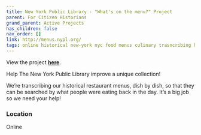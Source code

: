 ```yaml
---
title: New York Public Library - "What's on the menu?" Project
parent: For Citizen Historians
grand_parent: Active Projects
has_children: false
nav_order: []
link: http://menus.nypl.org/
tags: online historical new-york nyc food menus culinary trasncribing history-projects
---
```


View the project [**here**](http://menus.nypl.org/).

Help The New York Public Library improve a unique collection!

We’re transcribing our historical restaurant menus, dish by dish, so that they can be searched by what people were eating back in the day. It’s a big job so we need your help!

### Location
Online
